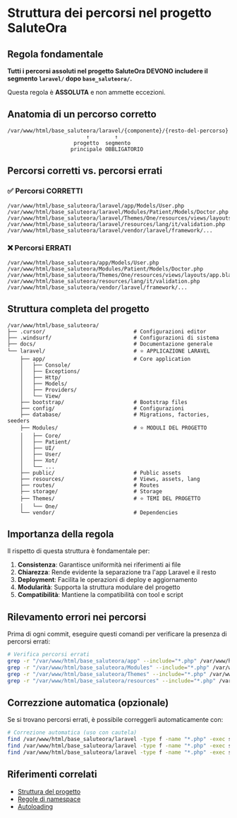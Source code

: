 # Struttura dei percorsi nel progetto SaluteOra

## Regola fondamentale

**Tutti i percorsi assoluti nel progetto SaluteOra DEVONO includere il segmento `laravel/` dopo `base_saluteora/`.**

Questa regola è **ASSOLUTA** e non ammette eccezioni.

## Anatomia di un percorso corretto

```
/var/www/html/base_saluteora/laravel/{componente}/{resto-del-percorso}
                         ↑        ↑
                     progetto  segmento
                    principale OBBLIGATORIO
```

## Percorsi corretti vs. percorsi errati

### ✅ Percorsi CORRETTI

```
/var/www/html/base_saluteora/laravel/app/Models/User.php
/var/www/html/base_saluteora/laravel/Modules/Patient/Models/Doctor.php
/var/www/html/base_saluteora/laravel/Themes/One/resources/views/layouts/app.blade.php
/var/www/html/base_saluteora/laravel/resources/lang/it/validation.php
/var/www/html/base_saluteora/laravel/vendor/laravel/framework/...
```

### ❌ Percorsi ERRATI

```
/var/www/html/base_saluteora/app/Models/User.php
/var/www/html/base_saluteora/Modules/Patient/Models/Doctor.php
/var/www/html/base_saluteora/Themes/One/resources/views/layouts/app.blade.php
/var/www/html/base_saluteora/resources/lang/it/validation.php
/var/www/html/base_saluteora/vendor/laravel/framework/...
```

## Struttura completa del progetto

```
/var/www/html/base_saluteora/
├── .cursor/                            # Configurazioni editor
├── .windsurf/                          # Configurazioni di sistema
├── docs/                               # Documentazione generale
└── laravel/                            # ⭐️ APPLICAZIONE LARAVEL
    ├── app/                            # Core application
    │   ├── Console/
    │   ├── Exceptions/
    │   ├── Http/
    │   ├── Models/
    │   ├── Providers/
    │   └── View/
    ├── bootstrap/                      # Bootstrap files
    ├── config/                         # Configurazioni
    ├── database/                       # Migrations, factories, seeders
    ├── Modules/                        # ⭐️ MODULI DEL PROGETTO
    │   ├── Core/
    │   ├── Patient/
    │   ├── UI/
    │   ├── User/
    │   ├── Xot/
    │   └── ...
    ├── public/                         # Public assets
    ├── resources/                      # Views, assets, lang
    ├── routes/                         # Routes
    ├── storage/                        # Storage
    ├── Themes/                         # ⭐️ TEMI DEL PROGETTO
    │   └── One/
    └── vendor/                         # Dependencies
```

## Importanza della regola

Il rispetto di questa struttura è fondamentale per:

1. **Consistenza**: Garantisce uniformità nei riferimenti ai file
2. **Chiarezza**: Rende evidente la separazione tra l'app Laravel e il resto
3. **Deployment**: Facilita le operazioni di deploy e aggiornamento
4. **Modularità**: Supporta la struttura modulare del progetto
5. **Compatibilità**: Mantiene la compatibilità con tool e script

## Rilevamento errori nei percorsi

Prima di ogni commit, eseguire questi comandi per verificare la presenza di percorsi errati:

```bash
# Verifica percorsi errati
grep -r "/var/www/html/base_saluteora/app" --include="*.php" /var/www/html/base_saluteora/laravel
grep -r "/var/www/html/base_saluteora/Modules" --include="*.php" /var/www/html/base_saluteora/laravel
grep -r "/var/www/html/base_saluteora/Themes" --include="*.php" /var/www/html/base_saluteora/laravel
grep -r "/var/www/html/base_saluteora/resources" --include="*.php" /var/www/html/base_saluteora/laravel
```

## Correzzione automatica (opzionale)

Se si trovano percorsi errati, è possibile correggerli automaticamente con:

```bash
# Correzione automatica (uso con cautela)
find /var/www/html/base_saluteora/laravel -type f -name "*.php" -exec sed -i 's|/var/www/html/base_saluteora/app|/var/www/html/base_saluteora/laravel/app|g' {} \;
find /var/www/html/base_saluteora/laravel -type f -name "*.php" -exec sed -i 's|/var/www/html/base_saluteora/Modules|/var/www/html/base_saluteora/laravel/Modules|g' {} \;
find /var/www/html/base_saluteora/laravel -type f -name "*.php" -exec sed -i 's|/var/www/html/base_saluteora/Themes|/var/www/html/base_saluteora/laravel/Themes|g' {} \;
```

## Riferimenti correlati

- [Struttura del progetto](/var/www/html/base_saluteora/laravel/Modules/Xot/docs/architecture/struttura-progetto.md)
- [Regole di namespace](/var/www/html/base_saluteora/laravel/Modules/Xot/docs/standards/namespace-conventions.md)
- [Autoloading](/var/www/html/base_saluteora/laravel/Modules/Xot/docs/standards/psr4-compliance.md)
